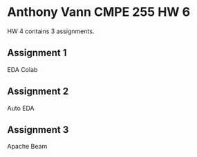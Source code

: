 # Anthony Vann CMPE 255 HW 6
HW 4 contains 3 assignments.

## Assignment 1 
EDA Colab


## Assignment 2
Auto EDA

## Assignment 3
Apache Beam
